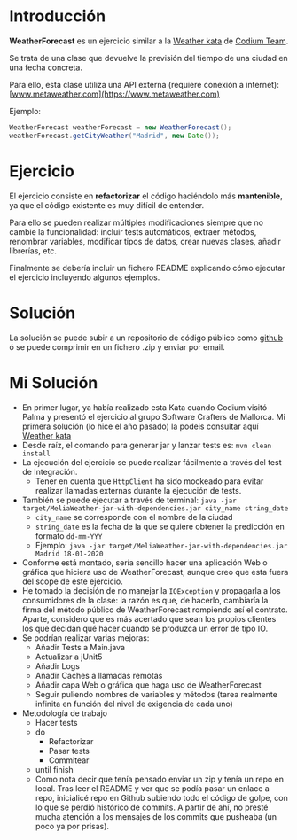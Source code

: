 # Introducción

**WeatherForecast** es un ejercicio similar a la [Weather kata](https://github.com/CodiumTeam/weather-kata) de [Codium Team](https://www.codium.team).

Se trata de una clase que devuelve la previsión del tiempo de una ciudad en una fecha concreta.

Para ello, esta clase utiliza una API externa (requiere conexión a internet): [www.metaweather.com](https://www.metaweather.com) 

Ejemplo:

```java
WeatherForecast weatherForecast = new WeatherForecast();
weatherForecast.getCityWeather("Madrid", new Date());
```


# Ejercicio

El ejercicio consiste en **refactorizar** el código haciéndolo más **mantenible**, ya que el código existente es muy difícil de entender.  
  
Para ello se pueden realizar múltiples modificaciones siempre que no cambie la funcionalidad: incluir tests automáticos, extraer métodos, renombrar variables, modificar tipos de datos, crear nuevas clases, añadir librerías, etc.

Finalmente se debería incluir un fichero README explicando cómo ejecutar el ejercicio incluyendo algunos ejemplos.


# Solución

La solución se puede subir a un repositorio de código público como [github](https://github.com/) ó se puede comprimir en un fichero .zip y enviar por email.

# Mi Solución

- En primer lugar, ya había realizado esta Kata cuando Codium visitó Palma y presentó el ejercicio al grupo Software Crafters de Mallorca. Mi primera solución (lo hice el año pasado) la podeis consultar aquí [Weather kata](https://github.com/acontell/katas/tree/master/weather)
- Desde raíz, el comando para generar jar y lanzar tests es: ```mvn clean install``` 
- La ejecución del ejercicio se puede realizar fácilmente a través del test de Integración.
    - Tener en cuenta que ```HttpClient``` ha sido mockeado para evitar realizar llamadas externas durante la ejecución de tests.
- También se puede ejecutar a través de terminal: ```java -jar target/MeliaWeather-jar-with-dependencies.jar city_name string_date```
    - ```city_name``` se corresponde con el nombre de la ciudad
    - ```string_date``` es la fecha de la que se quiere obtener la predicción en formato ```dd-mm-YYY```
    - Ejemplo: ```java -jar target/MeliaWeather-jar-with-dependencies.jar Madrid 18-01-2020```
- Conforme está montado, sería sencillo hacer una aplicación Web o gráfica que hiciera uso de WeatherForecast, aunque creo que esta fuera del scope de este ejercicio.
- He tomado la decisión de no manejar la ```IOException``` y propagarla a los consumidores de la clase: la razón es que, de hacerlo, cambiaría la firma del método público de WeatherForecast rompiendo así el contrato. Aparte, considero que es más acertado que sean los propios clientes los que decidan qué hacer cuando se produzca un error de tipo IO.
- Se podrían realizar varias mejoras:
    - Añadir Tests a Main.java
    - Actualizar a jUnit5
    - Añadir Logs
    - Añadir Caches a llamadas remotas
    - Añadir capa Web o gráfica que haga uso de WeatherForecast
    - Seguir puliendo nombres de variables y métodos (tarea realmente infinita en función del nivel de exigencia de cada uno)
- Metodología de trabajo
    - Hacer tests
    - do
        - Refactorizar
        - Pasar tests
        - Commitear
    - until finish
    - Como nota decir que tenía pensado enviar un zip y tenía un repo en local. Tras leer el README y ver que se podía pasar un enlace a repo, inicialicé repo en Github subiendo todo el código de golpe, con lo que se perdió histórico de commits. A partir de ahí, no presté mucha atención a los mensajes de los commits que pusheaba (un poco ya por prisas).